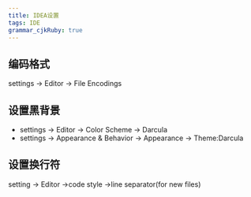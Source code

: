 ```yaml
---
title: IDEA设置 
tags: IDE
grammar_cjkRuby: true
---
```



## 编码格式

settings -> Editor -> File Encodings

## 设置黑背景

- settings -> Editor ->  Color Scheme -> Darcula
-  settings -> Appearance & Behavior -> Appearance -> Theme:Darcula

## 设置换行符
setting -> Editor ->code style ->line separator(for new files)